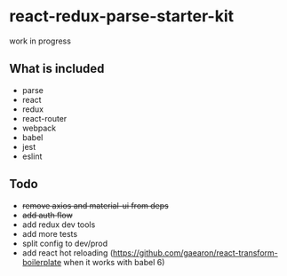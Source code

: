 # react-redux-parse-starter-kit

work in progress

## What is included

* parse
* react
* redux
* react-router
* webpack
* babel
* jest
* eslint


## Todo

* ~~remove axios and material-ui from deps~~
* ~~add auth flow~~
* add redux dev tools
* add more tests
* split config to dev/prod
* add react hot reloading (https://github.com/gaearon/react-transform-boilerplate when it works with babel 6)
